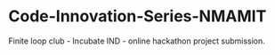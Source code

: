 # Code-Innovation-Series-NMAMIT
Finite loop club - Incubate IND - online hackathon project submission.
